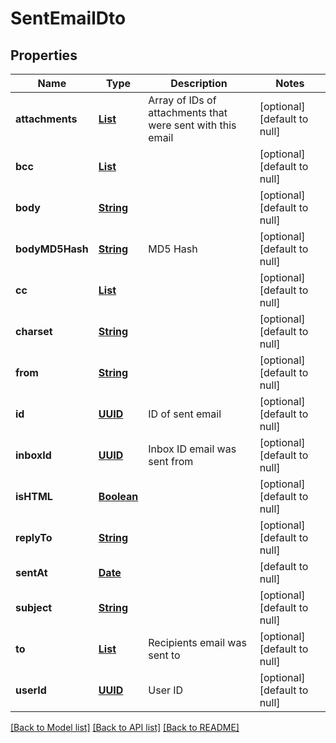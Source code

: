 # SentEmailDto
## Properties

Name | Type | Description | Notes
------------ | ------------- | ------------- | -------------
**attachments** | [**List**](string) | Array of IDs of attachments that were sent with this email | [optional] [default to null]
**bcc** | [**List**](string) |  | [optional] [default to null]
**body** | [**String**](string) |  | [optional] [default to null]
**bodyMD5Hash** | [**String**](string) | MD5 Hash | [optional] [default to null]
**cc** | [**List**](string) |  | [optional] [default to null]
**charset** | [**String**](string) |  | [optional] [default to null]
**from** | [**String**](string) |  | [optional] [default to null]
**id** | [**UUID**](UUID) | ID of sent email | [optional] [default to null]
**inboxId** | [**UUID**](UUID) | Inbox ID email was sent from | [optional] [default to null]
**isHTML** | [**Boolean**](boolean) |  | [optional] [default to null]
**replyTo** | [**String**](string) |  | [optional] [default to null]
**sentAt** | [**Date**](DateTime) |  | [default to null]
**subject** | [**String**](string) |  | [optional] [default to null]
**to** | [**List**](string) | Recipients email was sent to | [optional] [default to null]
**userId** | [**UUID**](UUID) | User ID | [optional] [default to null]

[[Back to Model list]](../README#documentation-for-models) [[Back to API list]](../README#documentation-for-api-endpoints) [[Back to README]](../README)

